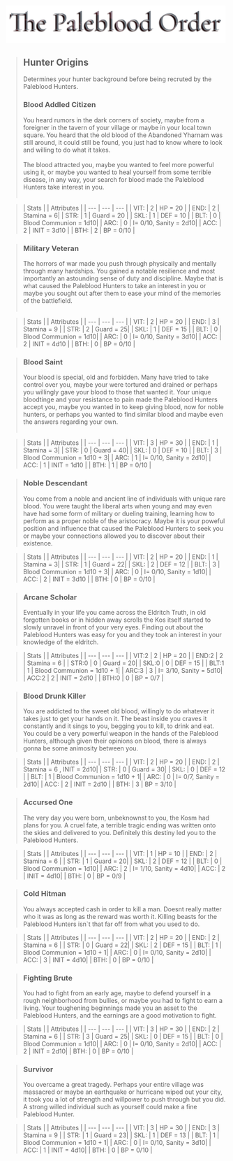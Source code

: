<link rel="stylesheet" href="assets/css/hunter-origins.css">
<a id= "logo" href="https://fellipepombo.github.io/BloodandBeastsTTRPG/">
  <img src="assets/images/logo.png">
</a>


>## Hunter Origins
>Determines your hunter background before being recruted by the Paleblood Hunters.
>### Blood Addled Citizen
>You heard rumors in the dark corners of society, maybe from a foreigner in the tavern of your village or maybe in your local town square. You heard that the old blood of the Abandoned Yharnam was still around, it could still be found, you just had to know where to look and willing to do what it takes. <br> <br>
The blood attracted you, maybe you wanted to feel more powerful using it, or maybe you wanted to heal yourself from some terrible disease, in any way, your search for blood made the Paleblood Hunters take interest in you.<br><br>

>| Stats |  | Attributes |
| --- | --- | --- |
| VIT: | 2 | HP = 20 |
| END: | 2 | Stamina = 6|
| STR: | 1 | Guard = 20 |
| SKL: | 1 | DEF = 10 |
| BLT: | 0 | Blood Communion = 1d10|
| ARC: | 0 | I= 0/10, Sanity = 2d10|
| ACC: | 2 | INIT = 3d10 |
| BTH: | 2 | BP = 0/10 |

>### Military Veteran
>The horrors of war made you push through physically and mentally through many hardships. You gained a notable resilience and most importantly an astounding sense of duty and discipline. Maybe that is what caused the Paleblood Hunters to take an interest in you or maybe you sought out after them to ease your mind of the memories of the battlefield.<br><br>

>| Stats |  | Attributes |
| --- | --- | --- |
| VIT: | 2 | HP = 20 |
| END: | 3 | Stamina = 9 |
| STR: | 2 | Guard = 25|
| SKL: | 1 | DEF = 15 |
| BLT: | 0 | Blood Communion = 1d10|
| ARC: | 0 | I= 0/10, Sanity = 3d10|
| ACC: | 2 | INIT = 4d10 |
| BTH: | 0 | BP = 0/10 |

>### Blood Saint
>Your blood is special, old and forbidden. Many have tried to take control over you, maybe your were tortured and drained or perhaps you willingly gave your blood to those that wanted it. Your unique bloodtinge and your resistance to pain made the Paleblood Hunters accept you, maybe you wanted in to keep giving blood, now for noble hunters, or perhaps you wanted to find similar blood and maybe even the answers regarding your own.<br><br>

>| Stats |  | Attributes |
| --- | --- | --- |
| VIT: | 3 | HP = 30 |
| END: | 1 | Stamina = 3|
| STR: | 0 | Guard = 40|
| SKL: | 0 | DEF = 10 |
| BLT: | 3 | Blood Communion = 1d10 + 3|
| ARC: | 1 | I= 0/10, Sanity = 2d10|
| ACC: | 1 | INIT = 1d10 |
| BTH: | 1 | BP = 0/10 |

>### Noble Descendant
>You come from a noble and ancient line of individuals with unique rare blood. You were taught the liberal arts when young and may even have had some form of military or dueling training, learning how to perform as a proper noble of the aristocracy. Maybe it is your poweful position and influence that caused the Paleblood Hunters to seek you or maybe your connections allowed you to discover about their existence. 

>| Stats |  | Attributes |
| --- | --- | --- |
| VIT: | 2 | HP = 20 |
| END: | 1 | Stamina = 3|
| STR: | 1 | Guard = 22|
| SKL: | 2 | DEF = 12 |
| BLT: | 3 | Blood Communion = 1d10 + 3|
| ARC: | 0 | I= 0/10, Sanity = 1d10|
| ACC: | 2 | INIT = 3d10 |
| BTH: | 0 | BP = 0/10 |

>### Arcane Scholar
> Eventually in your life you came across the Eldritch Truth, in old forgotten books or in hidden away scrolls the Kos itself started to slowly unravel in front of your very eyes. Finding out about the Paleblood Hunters was easy for you and they took an interest in your knowledge of the eldritch. 

>| Stats |  | Attributes |
| --- | --- | --- |
| VIT:2 | 2 | HP = 20 |
| END:2 | 2 | Stamina = 6 |
| STR:0 | 0 | Guard = 20|
| SKL:0 | 0 | DEF = 15 |
| BLT:1 | 1 | Blood Communion = 1d10 + 1|
| ARC:3 | 3 | I= 3/10, Sanity = 5d10|
| ACC:2 | 2 | INIT = 2d10 |
| BTH:0 | 0 | BP = 0/7 |

>### Blood Drunk Killer
> You are addicted to the sweet old blood, willingly to do whatever it takes just to get your hands on it. The beast inside you craves it constantly and it sings to you, begging you to kill, to drink and eat. You could be a very powerful weapon in the hands of the Paleblood Hunters, although given their opinions on blood, there is always gonna be some animosity between you.

>| Stats |  | Attributes |
| --- | --- | --- |
| VIT: | 2 | HP = 20 |
| END: | 2 | Stamina = 6  , INIT = 2d10|
| STR: | 0 | Guard = 30|
| SKL: | 0 | DEF = 12 |
| BLT: | 1 | Blood Communion = 1d10 + 1|
| ARC: | 0 | I= 0/7, Sanity = 2d10|
| ACC: | 2 | INIT = 2d10 |
| BTH: | 3 | BP = 3/10 |

>### Accursed One
>The very day you were born, unbeknownst to you, the Kosm had plans for you. A cruel fate, a terrible tragic ending was written onto the skies and delivered to you. Definitely this destiny led you to the Paleblood Hunters.

>| Stats |  | Attributes |
| --- | --- | --- |
| VIT: | 1 | HP = 10 |
| END: | 2 | Stamina = 6 |
| STR: | 1 | Guard = 20|
| SKL: | 2 | DEF = 12 |
| BLT: | 0 | Blood Communion = 1d10|
| ARC: | 2 | I= 1/10, Sanity = 4d10|
| ACC: | 2 | INIT = 4d10|
| BTH: | 0 | BP = 0/9 |

>### Cold Hitman
>You always accepted cash in order to kill a man. Doesnt really matter who it was as long as the reward was worth it. Killing beasts for the Paleblood Hunters isn`t that far off from what you used to do.

>| Stats |  | Attributes |
| --- | --- | --- |
| VIT: | 2 | HP = 20 |
| END: | 2 | Stamina = 6 |
| STR: | 0 | Guard = 22|
| SKL: | 2 | DEF = 15 |
| BLT: | 1 | Blood Communion = 1d10 + 1|
| ARC: | 0 | I= 0/10, Sanity = 2d10|
| ACC: | 3 | INIT = 4d10|
| BTH: | 0 | BP = 0/10 |

>### Fighting Brute
>You had to fight from an early age, maybe to defend yourself in a rough neighborhood from bullies, or maybe you had to fight to earn a living. Your toughening beginnings made you an asset to the Paleblood Hunters, and the earnings are a good motivation to fight.

>| Stats |  | Attributes |
| --- | --- | --- |
| VIT: | 3 | HP = 30 |
| END: | 2 | Stamina = 6 |
| STR: | 3 | Guard = 25|
| SKL: | 0 | DEF = 15 |
| BLT: | 0 | Blood Communion = 1d10|
| ARC: | 0 | I= 0/10, Sanity = 2d10|
| ACC: | 2 | INIT = 2d10|
| BTH: | 0 | BP = 0/10 |

> ### Survivor
>You overcame a great tragedy. Perhaps your entire village was massacred or maybe an earthquake or hurricane wiped out your city, it took you a lot of strength and willpower to push through but you did. A strong willed individual such as yourself could make a fine Paleblood Hunter.

>| Stats |  | Attributes |
| --- | --- | --- |
| VIT: | 3 | HP = 30 |
| END: | 3 | Stamina = 9 |
| STR: | 1 | Guard = 23|
| SKL: | 1 | DEF = 13 |
| BLT: | 1 | Blood Communion = 1d10 + 1|
| ARC: | 0 | I= 0/10, Sanity = 3d10|
| ACC: | 1 | INIT = 4d10|
| BTH: | 0 | BP = 0/10 |
